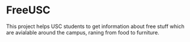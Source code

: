 # FreeUSC

This project helps USC students to get information about free stuff which are avialable around the campus, raning from food to furniture.
